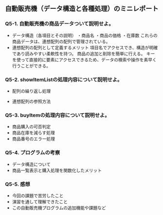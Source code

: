 ## 自動販売機（データ構造と各種処理）のミニレポート
### Q5-1. 自動販売機の商品データついて説明せよ。
* データ構造（各項目とその説明）
  ・商品名
  ・商品の価格
  ・在庫数
  これらの商品データは、連想配列の配列で管理されている。
* 連想配列の配列として定義するメリット
  項目名でアクセスでき、構造が明確であり読みやすい柔軟性を持つ。
  商品の追加と削除を簡単に行える。
  キーを使って直接的に要素にアクセスできるため、データの検索や操作を素早く行うことができる。
### Q5-2. showItemListの処理内容について説明せよ。
* 配列の繰り返し処理
  
* 連想配列の参照方法
  
### Q5-3. buyItemの処理内容について説明せよ。
* 商品購入の可否判定
* 商品在庫を減らす処理
* 商品番号のエラー処理
### Q5-4. プログラムの考察
* データ構造について
* 商品一覧表示と購入処理を関数化したメリット
### Q5-5. 感想
* 今回の課題で苦労したこと
* 演習を通して理解できたこと
* この自動販売機プログラムの追加機能や課題など
